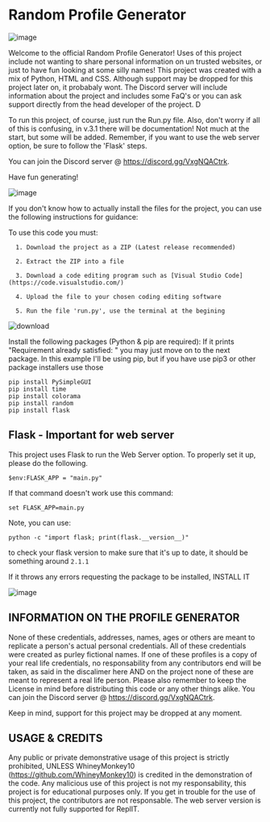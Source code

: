 # Random Profile Generator

![image](https://user-images.githubusercontent.com/71403599/166505482-78b7a693-5a0e-43de-833d-2c7974adb90b.png)

Welcome to the official Random Profile Generator! Uses of this project include not wanting to share personal information on un trusted websites, or just to have fun looking at some silly names!
This project was created with a mix of Python, HTML and CSS. Although support may be dropped for this project later on, it probabaly wont. The Discord server will include information about the project and includes some FaQ's or you can ask support directly from the head developer of the project. D

To run this project, of course, just run the Run.py file. Also, don't worry if all of this is confusing, in v.3.1 there will be documentation! Not much at the start, but some will be added. Remember, if you want to use the web server option, be sure to follow the 'Flask' steps.

You can join the Discord server @ https://discord.gg/VxgNQACtrk.


Have fun generating!

![image](https://user-images.githubusercontent.com/71403599/166505554-ffe129e9-dcb9-4f86-a896-5147eed24027.png)

If you don't know how to actually install the files for the project, you can use the following instructions for guidance:

To use this code you must:

      1. Download the project as a ZIP (Latest release recommended)
      
      2. Extract the ZIP into a file
      
      3. Download a code editing program such as [Visual Studio Code](https://code.visualstudio.com/)
      
      4. Upload the file to your chosen coding editing software
     
      5. Run the file 'run.py', use the terminal at the begining

![download](https://user-images.githubusercontent.com/71403599/166504880-1d9a484e-f525-4b97-ba94-cbbe74c7a6f2.png)
 
   Install the following packages (Python & pip are required):
    If it prints "Requirement already satisfied: " you may just move on to the next package. In this example I'll be using pip, but if you have use pip3 or other package installers use those

    pip install PySimpleGUI
    pip install time
    pip install colorama
    pip install random
    pip install flask

## Flask  - Important for web server

This project uses Flask to run the Web Server option. To properly set it up, please do the following.

    $env:FLASK_APP = "main.py"

If that command doesn't work use this command:
   
    set FLASK_APP=main.py

Note, you can use: 

    python -c "import flask; print(flask.__version__)"
to check your flask version to make sure that it's up to date, it should be something around ``2.1.1``

If it throws any errors requesting the package to be installed, INSTALL IT

![image](https://user-images.githubusercontent.com/71403599/166505681-d2a58620-a337-4d27-85c5-59723e5b8092.png)


## INFORMATION ON THE PROFILE GENERATOR

None of these credentials, addresses, names, ages or others are meant to replicate a person's actual personal credentials. All of these credentials were created as purley fictional names. If one of these profiles is a copy of your real life credentials, no responsability from any contributors end will be taken, as said in the discalimer here AND on the project none of these are meant to represent a real life person. Please also remember to keep the License in mind before distributing this code or any other things alike. You can join the Discord server @ https://discord.gg/VxgNQACtrk.

Keep in mind, support for this project may be dropped at any moment.


## USAGE & CREDITS

Any public or private demonstrative usage of this project is strictly prohibited, UNLESS WhineyMonkey10 (https://github.com/WhineyMonkey10) is credited in the demonstration of the code. Any malicious use of this project is not my responsability, this project is for educational purposes only. If you get in trouble for the use of this project, the contributors are not responsable. The web server version is currently not fully supported for ReplIT.

